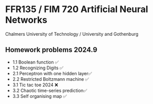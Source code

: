 # FFR135 / FIM 720 Artificial Neural Networks 

Chalmers University of Technology / University and Gothenburg

## Homework problems 2024.9

* 1.1 Boolean function ✅ 
* 1.2 Recognizing Digits ✅
* 2.1 Perceptron with one hidden layer✅
* 2.2 Restricted Boltzmann machine ✅
* 3.1 Tic tac toe 2024 ❌
* 3.2 Chaotic time-series prediction✅
* 3.3 Self organising map ✅







